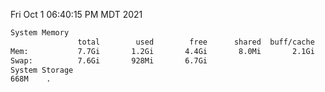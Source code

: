 Fri Oct  1 06:40:15 PM MDT 2021
```bash
System Memory
               total        used        free      shared  buff/cache   available
Mem:           7.7Gi       1.2Gi       4.4Gi       8.0Mi       2.1Gi       6.1Gi
Swap:          7.6Gi       928Mi       6.7Gi
System Storage
668M	.
```
```bash
